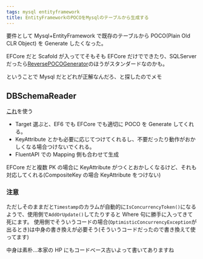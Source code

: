 ```yaml
---
tags: mysql entityframework
title: EntityFrameworkのPOCOをMysqlのテーブルから生成する
---
```


要件として Mysql+EntityFramework で既存のテーブルから POCO(Plain Old CLR Object) を Generate したくなった。

EFCore だと Scafold が入っててそもそも EFCore だけでできたり、SQLServer だったら[ReversePOCOGenerator](https://marketplace.visualstudio.com/items?itemName=SimonHughes.EntityFrameworkReversePOCOGenerator)のほうがスタンダードなのかも。

ということで Mysql だとどれが正解なんだろ、と探したのでメモ

## DBSchemaReader

[これ](https://dbschemareader.codeplex.com/)を使う

- Target 選ぶと、EF6 でも EFCore でも適切に POCO を Generate してくれる。
- KeyAttribute とかも必要に応じてつけてくれるし、不要だったり動作がおかしくなる場合つけないでくれる。
- FluentAPI での Mapping 側も合わせて生成

EFCore だと複数 PK の場合に KeyAttribute がつくとおかしくなるけど、それも対応してくれる(CompositeKey の場合 KeyAttribute をつけない)

### 注意

ただしそのままだと`Timestamp`のカラムが自動的に`IsConcurrencyToken()`になるようで、使用側で`AddOrUpdate()`してたりすると Where 句に勝手に入ってきて死にます。
使用側でそういうコードの場合(`OptimisticConcurrencyException`が出るとき)は中身の書き換えが必要そう(そういうコードだったので書き換えて使ってます)

中身は素朴…本家の HP にもコードベース古いよって書いてありますね
